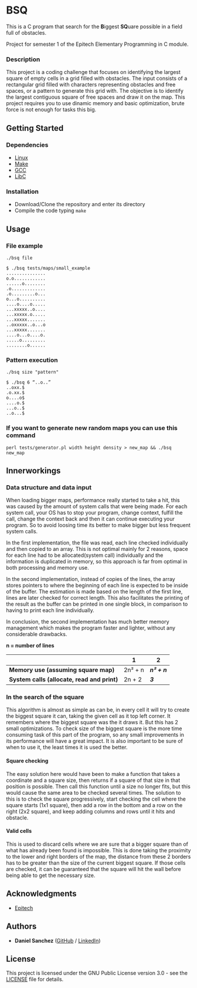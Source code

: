 # BSQ

This is a C program that search for the **B**iggest **SQ**uare possible in a field full of obstacles.

Project for semester 1 of the Epitech Elementary Programming in C module.

### Description

This project is a coding challenge that focuses on identifying the largest square of empty cells in a grid filled with obstacles. The input consists of a rectangular grid filled with characters representing obstacles and free spaces, or a pattern to generate this grid with. The objective is to identify the largest contiguous square of free spaces and draw it on the map. This project requires you to use dinamic memory and basic optimization, brute force is not enough for tasks this big.

## Getting Started

### Dependencies

- [Linux](https://linux.org/)
- [Make](https://www.gnu.org/software/make/)
- [GCC](https://gcc.gnu.org/)
- [LibC](https://www.gnu.org/software/libc/)

### Installation

* Download/Clone the repository and enter its directory
* Compile the code typing `make`

## Usage
### File example
`./bsq file`
```
$ ./bsq tests/maps/small_example
...............
o.o............
......o........
.o.............
.o.........o...
o...o..........
....o....o.....
...xxxxx..o....
...xxxxx.o.....
...xxxxx.......
..oxxxxx..o...o
...xxxxx.......
....o...o....o.
.....o.........
........o......
```
### Pattern execution
`./bsq size "pattern"`
```
$ ./bsq 6 “..o..”
..oxx.$
.o.xx.$
o....o$
....o.$
...o..$
..o...$
```
### If you want to generate new random maps you can use this command
```
perl tests/generator.pl width height density > new_map && ./bsq new_map
```

## Innerworkings

### Data structure and data input

When loading bigger maps, performance really started to take a hit, this was caused by the amount of system calls that were being made. For each system call, your OS has to stop your program, change context, fulfill the call, change the context back and then it can continue executing your program. So to avoid loosing time its better to make bigger but less frequent system calls.

In the first implementation, the file was read, each line checked individually and then copied to an array. This is not optimal mainly for 2 reasons, space for each line had to be allocated(system call) individually and the information is duplicated in memory, so this approach is far from optimal in both processing and memory use.

In the second implementation, instead of copies of the lines, the array stores pointers to where the beginning of each line is expected to be inside of the buffer. The estimation is made based on the length of the first line, lines are later checked for correct length. This also facilitates the printing of the result as the buffer can be printed in one single block, in comparison to having to print each line individually.

In conclusion, the second implementation has much better memory management which makes the program faster and lighter, without any considerable drawbacks.

**n = number of lines**

|                                             | 1        | 2             |
|---------------------------------------------|----------|---------------|
| **Memory use (assuming square map)**        | 2n²  + n | _**n²  + n**_ |
| **System calls (allocate, read and print)** | 2n + 2   | _**3**_       |


### In the search of the square

This algorithm is almost as simple as can be, in every cell it will try to create the biggest square it can, taking the given cell as it top left corner. It remembers where the biggest square was the it draws it. But this has 2 small optimizations. To check size of the biggest square is the more time consuming task of this part of the program, so any small improvements in its performance will have a great impact. It is also important to be sure of when to use it, the least times it is used the better.

#### Square checking

The easy solution here would have been to make a function that takes a coordinate and a square size, then returns if a square of that size in that position is possible. Then call this function until a size no longer fits, but this would cause the same area to be checked several times. The solution to this is to check the square progressively, start checking the cell where the square starts (1x1 square), then add a row in the bottom and a row on the right (2x2 square), and keep adding columns and rows until it hits and obstacle.

#### Valid cells

This is used to discard cells where we are sure that a bigger square than of what has already been found is impossible. This is done taking the proximity to the lower and right borders of the map, the distance from these 2 borders has to be greater than the size of the current biggest square. If those cells are checked, it can be guaranteed that the square will hit the wall before being able to get the necessary size.

## Acknowledgments

* [Epitech](https://www.epitech.eu/)

## Authors
* **Daniel Sanchez** ([GitHub](https://github.com/angsanch) / [LinkedIn](https://www.linkedin.com/in/angeldanielsanchez/))

## License
This project is licensed under the GNU Public License version 3.0 - see the [LICENSE](LICENSE) file for details.
